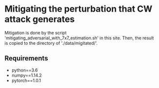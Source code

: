 # Mitigating the perturbation that CW attack generates

Mitigation is done by the script 'mitigating_adversarial_with_7x7_estimation.sh' in this site.
Then, the result is copied to the directory of './data/migitated/'.

## Requirements
* python==3.6   
* numpy==1.14.2   
* pytorch==1.0.1   

